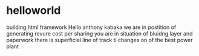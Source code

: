 # helloworld
building html framework
Hello anthony kabaka
we are in postition of generating revure cost per sharing
you are in situation of bluidng 
layer and paperwork
there is superficial 
line of track ti changes 
on of the best power plant
